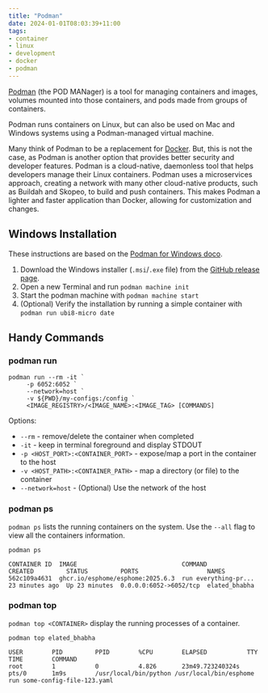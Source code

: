 ```yaml
---
title: "Podman"
date: 2024-01-01T08:03:39+11:00
tags:
- container
- linux
- development
- docker
- podman
---
```


[Podman](https://github.com/containers/podman) (the POD MANager) is a tool for managing containers and images, volumes mounted into those containers, and pods made from groups of containers. 
<!--more-->
Podman runs containers on Linux, but can also be used on Mac and Windows systems using a Podman-managed virtual machine.

Many think of Podman to be a replacement for [Docker](./docker). But, this is not the case, as Podman is another option that provides better security and developer features. 
Podman is a cloud-native, daemonless tool that helps developers manage their Linux containers.
Podman uses a microservices approach, creating a network with many other cloud-native products, such as Buildah and Skopeo, to build and push containers. 
This makes Podman a lighter and faster application than Docker, allowing for customization and changes.

## Windows Installation

These instructions are based on the [Podman for Windows doco](https://github.com/containers/podman/blob/main/docs/tutorials/podman-for-windows.md).

1. Download the Windows installer (`.msi`/`.exe` file) from the [GitHub release page](https://github.com/containers/podman/releases).
2. Open a new Terminal and run `podman machine init`
3. Start the podman machine with `podman machine start`
4. (Optional) Verify the installation by running a simple container with ``podman run ubi8-micro date``

## Handy Commands

### podman run

```shell
podman run --rm -it `
     -p 6052:6052 `
     --network=host `
     -v ${PWD}/my-configs:/config `
     <IMAGE_REGISTRY>/<IMAGE_NAME>:<IMAGE_TAG> [COMMANDS]
```

Options:
* `--rm` - remove/delete the container when completed
* `-it` - keep in terminal foreground and display STDOUT
* `-p <HOST_PORT>:<CONTAINER_PORT>` - expose/map a port in the container to the host 
* `-v <HOST_PATH>:<CONTAINER_PATH>` - map a directory (or file) to the container
* `--network=host` - (Optional) Use the network of the host


### podman ps

`podman ps` lists the running containers on the system. Use the `--all` flag to view all the containers information.

```shell
podman ps               
```
```text
CONTAINER ID  IMAGE                             COMMAND               CREATED         STATUS         PORTS                   NAMES
562c109a4631  ghcr.io/esphome/esphome:2025.6.3  run everything-pr...  23 minutes ago  Up 23 minutes  0.0.0.0:6052->6052/tcp  elated_bhabha
```

### podman top <CONTAINER>

`podman top <CONTAINER>` display the running processes of a container.

```shell
podman top elated_bhabha
```
```text
USER        PID         PPID        %CPU        ELAPSED           TTY         TIME        COMMAND
root        1           0           4.826       23m49.723240324s  pts/0       1m9s        /usr/local/bin/python /usr/local/bin/esphome run some-config-file-123.yaml
```